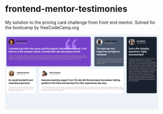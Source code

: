 # frontend-mentor-testimonies

My solution to the pricing card challenge from front end mentor. Solved for the bootcamp by freeCodeCamp.org

![Design preview for the Order summary card coding challenge](./images/solution.png)
